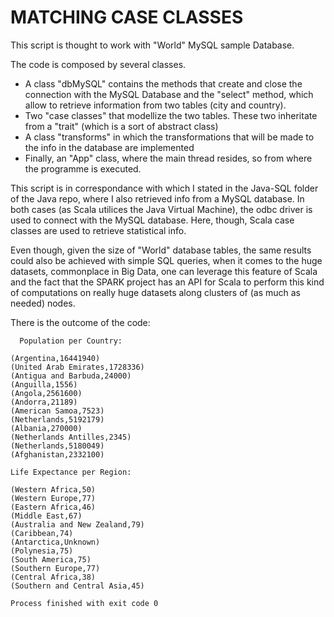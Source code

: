 # MATCHING CASE CLASSES

This script is thought to work with "World" MySQL sample Database.

The code is composed by several classes. 
  * A class "dbMySQL" contains the methods that create and close the connection with the MySQL Database 
and the "select" method, which allow to retrieve information from two tables (city and country). 
  * Two "case classes" that modellize the two tables. These two inheritate from a "trait" (which is a sort of abstract
  class)
  * A class "transforms" in which the transformations that will be made to the info in the database are implemented
  * Finally, an "App" class, where the main thread resides, so from where the programme is executed.
  
 This script is in correspondance with which I stated in the Java-SQL folder of the Java repo, where I also retrieved info from a 
 MySQL database. In both cases (as Scala utilices the Java Virtual Machine), the odbc driver is used to connect with the MySQL database.
 Here, though, Scala case classes are used to retrieve statistical info. 
 
 Even though, given the size of "World" database tables, the same results could also be achieved with simple SQL queries, when it comes
 to the huge datasets, commonplace in Big Data, one can leverage this feature of Scala and the fact that the SPARK project has an
 API for Scala to perform this kind of computations on really huge datasets along clusters of (as much as needed) nodes.
 
 There is the outcome of the code:
  
      Population per Country: 

    (Argentina,16441940)
    (United Arab Emirates,1728336)
    (Antigua and Barbuda,24000)
    (Anguilla,1556)
    (Angola,2561600)
    (Andorra,21189)
    (American Samoa,7523)
    (Netherlands,5192179)
    (Albania,270000)
    (Netherlands Antilles,2345)
    (Netherlands,5180049)
    (Afghanistan,2332100)

    Life Expectance per Region: 

    (Western Africa,50)
    (Western Europe,77)
    (Eastern Africa,46)
    (Middle East,67)
    (Australia and New Zealand,79)
    (Caribbean,74)
    (Antarctica,Unknown)
    (Polynesia,75)
    (South America,75)
    (Southern Europe,77)
    (Central Africa,38)
    (Southern and Central Asia,45)

    Process finished with exit code 0
